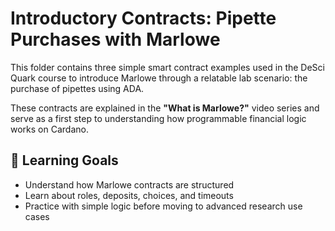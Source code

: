 # Introductory Contracts: Pipette Purchases with Marlowe

This folder contains three simple smart contract examples used in the DeSci Quark course to introduce Marlowe through a relatable lab scenario: the purchase of pipettes using ADA.

These contracts are explained in the **"What is Marlowe?"** video series and serve as a first step to understanding how programmable financial logic works on Cardano.

## 🧠 Learning Goals

- Understand how Marlowe contracts are structured
- Learn about roles, deposits, choices, and timeouts
- Practice with simple logic before moving to advanced research use cases
